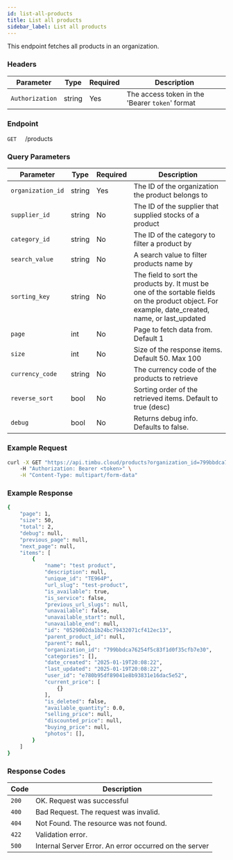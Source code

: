 ```yaml
---
id: list-all-products
title: List all products
sidebar_label: List all products
---
```


This endpoint fetches all products in an organization.

### Headers

| Parameter       | Type   | Required | Description                                     |
| --------------- | ------ | -------- | ----------------------------------------------- |
| `Authorization` | string | Yes      | The access token in the 'Bearer `token`' format |

### Endpoint

`GET` &nbsp; &nbsp; /products

### Query Parameters

| Parameter         | Type   | Required | Description                                                                                                                                      |
| ----------------- | ------ | -------- | ------------------------------------------------------------------------------------------------------------------------------------------------ |
| `organization_id` | string | Yes      | The ID of the organization the product belongs to                                                                                                |
| `supplier_id`     | string | No       | The ID of the supplier that supplied stocks of a product                                                                                         |
| `category_id`     | string | No       | The ID of the category to filter a product by                                                                                                    |
| `search_value`    | string | No       | A search value to filter products name by                                                                                                        |
| `sorting_key`     | string | No       | The field to sort the products by. It must be one of the sortable fields on the product object. For example, date_created, name, or last_updated |
| `page`            | int    | No       | Page to fetch data from. Default 1                                                                                                               |
| `size`            | int    | No       | Size of the response items. Default 50. Max 100                                                                                                  |
| `currency_code`   | string | No       | The currency code of the products to retrieve                                                                                                    |
| `reverse_sort`    | bool   | No       | Sorting order of the retrieved items. Default to true (desc)                                                                                     |
| `debug`           | bool   | No       | Returns debug info. Defaults to false.                                                                                                           |

### Example Request

```bash
curl -X GET "https://api.timbu.cloud/products?organization_id=799bbdca76254f5c83f1d0f35cfb7e30"
    -H "Authorization: Bearer <token>" \
    -H "Content-Type: multipart/form-data"
```

### Example Response

```bash
{
    "page": 1,
    "size": 50,
    "total": 2,
    "debug": null,
    "previous_page": null,
    "next_page": null,
    "items": [
        {
            "name": "test product",
            "description": null,
            "unique_id": "TE964P",
            "url_slug": "test-product",
            "is_available": true,
            "is_service": false,
            "previous_url_slugs": null,
            "unavailable": false,
            "unavailable_start": null,
            "unavailable_end": null,
            "id": "0529002da1b24bc79432071cf412ec13",
            "parent_product_id": null,
            "parent": null,
            "organization_id": "799bbdca76254f5c83f1d0f35cfb7e30",
            "categories": [],
            "date_created": "2025-01-19T20:08:22",
            "last_updated": "2025-01-19T20:08:22",
            "user_id": "e780b95df89041e8b93831e16dac5e52",
            "current_price": [
                {}
            ],
            "is_deleted": false,
            "available_quantity": 0.0,
            "selling_price": null,
            "discounted_price": null,
            "buying_price": null,
            "photos": [],
        }
    ]
}
```

### Response Codes

| Code  | Description                                            |
| ----- | ------------------------------------------------------ |
| `200` | OK. Request was successful                             |
| `400` | Bad Request. The request was invalid.                  |
| `404` | Not Found. The resource was not found.                 |
| `422` | Validation error.                                      |
| `500` | Internal Server Error. An error occurred on the server |
